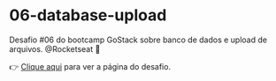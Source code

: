 # 06-database-upload

Desafio #06 do bootcamp GoStack sobre banco de dados e upload de arquivos. @Rocketseat :rocket:

:point_right: [Clique aqui](https://github.com/rocketseat-education/bootcamp-gostack-desafios/tree/master/desafio-database-upload) para ver a página do desafio.
